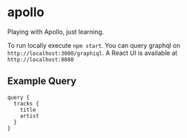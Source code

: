 # apollo
Playing with Apollo, just learning.

To run locally execute `npm start`.
You can query graphql on `http://localhost:3000/graphiql`.
A React UI is available at `http://localhost:8080`

## Example Query
```
query {
  tracks {
    title
    artist
  }
}
```
